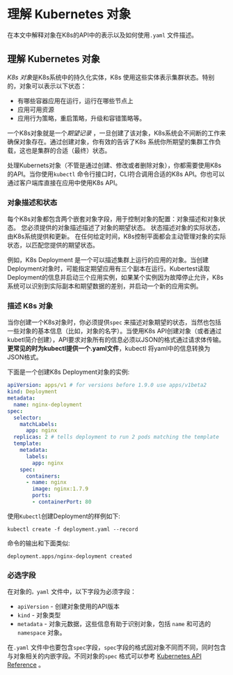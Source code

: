 # 理解 Kubernetes 对象

在本文中解释对象在K8s的API中的表示以及如何使用`.yaml` 文件描述。

## 理解 Kubernetes 对象

*K8s 对象*是K8s系统中的持久化实体，K8s 使用这些实体表示集群状态。特别的，对象可以表示以下状态：

- 有哪些容器应用在运行，运行在哪些节点上
- 应用可用资源
- 应用行为策略，重启策略，升级和容错策略等。

一个K8s对象就是一个*期望记录* ，一旦创建了该对象，K8s系统会不间断的工作来确保对象存在。通过创建对象，你有效的告诉了K8s 系统你所期望的集群工作负载，这也是集群的合适（最终）状态。

处理Kubernets对象（不管是通过创建、修改或者删除对象），你都需要使用K8s的API。当你使用`kubectl` 命令行接口时，CLI符合调用合适的K8s API。你也可以通过客户端库直接在应用中使用K8s API。

### 对象描述和状态

每个K8s对象都包含两个嵌套对象字段，用于控制对象的配置：对象描述和对象状态。 您必须提供的对象描述描述了对象的期望状态。 状态描述对象的实际状态，由K8s系统提供和更新。 在任何给定时间，K8s控制平面都会主动管理对象的实际状态，以匹配您提供的期望状态。

例如，K8s Deployment 是一个可以描述集群上运行的应用的对象。当创建Deployment对象时，可能指定期望应用有三个副本在运行。Kubertest读取Deployment的信息并启动三个应用实例，如果某个实例因为故障停止允许，K8s系统可以识别到实际副本和期望数据的差别，并启动一个新的应用实例。

### 描述 K8s 对象

当你创建一个K8s对象时，你必须提供`spec` 来描述对象期望的状态，当然也包括一些对象的基本信息（比如，对象的名字）。当使用K8s API创建对象（或者通过kubetl简介创建），API要求对象所有的信息必须以JSON的格式通过请求体传输。**更常见的时为kubectl提供一个.yaml文件**，kubectl 将yaml中的信息转换为JSON格式。

下面是一个创建K8s Deployment对象的实例:

```yaml
apiVersion: apps/v1 # for versions before 1.9.0 use apps/v1beta2
kind: Deployment
metadata:
  name: nginx-deployment
spec:
  selector:
    matchLabels:
      app: nginx
  replicas: 2 # tells deployment to run 2 pods matching the template
  template:
    metadata:
      labels:
        app: nginx
    spec:
      containers:
      - name: nginx
        image: nginx:1.7.9
        ports:
        - containerPort: 80
```

使用`Kubectl`创建Deployment的样例如下:

```shell
kubectl create -f deployment.yaml --record
```

命令的输出和下面类似:

```shell
deployment.apps/nginx-deployment created
```

### 必选字段

在对象的`。yaml` 文件中，以下字段为必须字段：

- `apiVersion` - 创建对象使用的API版本
- `kind` - 对象类型
- `metadata` - 对象元数据，这些信息有助于识别对象，包括 `name` 和可选的`namespace`  对象。

在`.yaml` 文件中也要包含`spec`字段，`spec`字段的格式因对象不同而不同，同时包含与对象相关的内嵌字段。不同对象的`spec` 格式可以参考 [Kubernetes API Reference](https://K8s.io/docs/reference/generated/K8s-api/v1.13/) 。